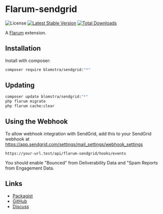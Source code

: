 # Flarum-sendgrid

![License](https://img.shields.io/badge/license-MIT-blue.svg) [![Latest Stable Version](https://img.shields.io/packagist/v/blomstra/flarum-sendgrid.svg)](https://packagist.org/packages/blomstra/flarum-sendgrid) [![Total Downloads](https://img.shields.io/packagist/dt/blomstra/flarum-sendgrid.svg)](https://packagist.org/packages/blomstra/flarum-sendgrid)

A [Flarum](http://flarum.org) extension. 

## Installation

Install with composer:

```sh
composer require blomstra/sendgrid:"*"
```

## Updating

```sh
composer update blomstra/sendgrid:"*"
php flarum migrate
php flarum cache:clear
```

## Using the Webhook
To allow webhook integration with SendGrid, add this to your SendGrid webhook at https://app.sendgrid.com/settings/mail_settings/webhook_settings

```
https://your-url.test/api/flarum-sendgrid/hooks/events
```

You should enable "Bounced" from Deliverability Data and "Spam Reports from Engagement Data.

## Links

- [Packagist](https://packagist.org/packages/blomstra/flarum-sendgrid)
- [GitHub](https://github.com/blomstra/flarum-sendgrid)
- [Discuss](https://discuss.flarum.org/d/PUT_DISCUSS_SLUG_HERE)
